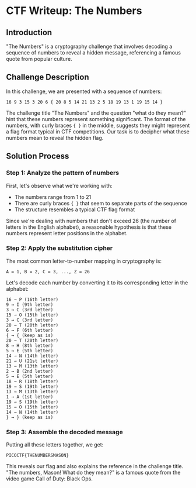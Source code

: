 # CTF Writeup: The Numbers

## Introduction
"The Numbers" is a cryptography challenge that involves decoding a sequence of numbers to reveal a hidden message, referencing a famous quote from popular culture.

## Challenge Description
In this challenge, we are presented with a sequence of numbers:

```
16 9 3 15 3 20 6 { 20 8 5 14 21 13 2 5 18 19 13 1 19 15 14 }
```

The challenge title "The Numbers" and the question "what do they mean?" hint that these numbers represent something significant. The format of the numbers, with curly braces `{ }` in the middle, suggests they might represent a flag format typical in CTF competitions. Our task is to decipher what these numbers mean to reveal the hidden flag.

## Solution Process

### Step 1: Analyze the pattern of numbers

First, let's observe what we're working with:
- The numbers range from 1 to 21
- There are curly braces `{ }` that seem to separate parts of the sequence
- The structure resembles a typical CTF flag format

Since we're dealing with numbers that don't exceed 26 (the number of letters in the English alphabet), a reasonable hypothesis is that these numbers represent letter positions in the alphabet.

### Step 2: Apply the substitution cipher

The most common letter-to-number mapping in cryptography is:
```
A = 1, B = 2, C = 3, ..., Z = 26
```

Let's decode each number by converting it to its corresponding letter in the alphabet:

```
16 → P (16th letter)
9 → I (9th letter)
3 → C (3rd letter)
15 → O (15th letter)
3 → C (3rd letter)
20 → T (20th letter)
6 → F (6th letter)
{ → { (keep as is)
20 → T (20th letter)
8 → H (8th letter)
5 → E (5th letter)
14 → N (14th letter)
21 → U (21st letter)
13 → M (13th letter)
2 → B (2nd letter)
5 → E (5th letter)
18 → R (18th letter)
19 → S (19th letter)
13 → M (13th letter)
1 → A (1st letter)
19 → S (19th letter)
15 → O (15th letter)
14 → N (14th letter)
} → } (keep as is)
```

### Step 3: Assemble the decoded message

Putting all these letters together, we get:

```
PICOCTF{THENUMBERSMASON}
```

This reveals our flag and also explains the reference in the challenge title. "The numbers, Mason! What do they mean?" is a famous quote from the video game Call of Duty: Black Ops.
